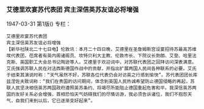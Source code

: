 ### 艾德里欢宴苏代表团  宾主深信英苏友谊必将增强

1947-03-31
第1版()
专栏：

    艾德里欢宴苏代表团
    宾主深信英苏友谊必将增强
    【新华社陕北二十七日电】伦敦讯：本月二十四日晚，艾德里在圣詹姆斯宫设宴招待苏最高苏维埃代表团，莅席者有英内阁诸阁员、坎特贝利大主教、伦敦市长、下院议长勃朗、艾登、哈里法克斯、英国职工大会总书记陶逊等人。艾德里于欢迎词中，对苏联代表团之回拜访问深表满意。艾氏强调苏联人民在对法西斯德国作战中的贡献，并指出扩展两国人民间各种联系的必要。艾氏于结束其演说时称：“天气虽然不好，苏联各位代表仍会对访英之行感到愉快”。苏代表团团长库兹涅佐夫致词称：“我们在贵国的访问期间，体念到英国人民热诚希望防止德国侵略的再起，苏联人民坚决相信英苏两国政府遵照英苏条约、将竭尽所能阻止德国重起危害和平。我深信英苏两国的友好关系必会增强，首相恐怕天气妨碍我们的尽情访游，我必须告诉诸位，我们不抱怨天气，自我们来到以后，它已逐渐变好起来”。
